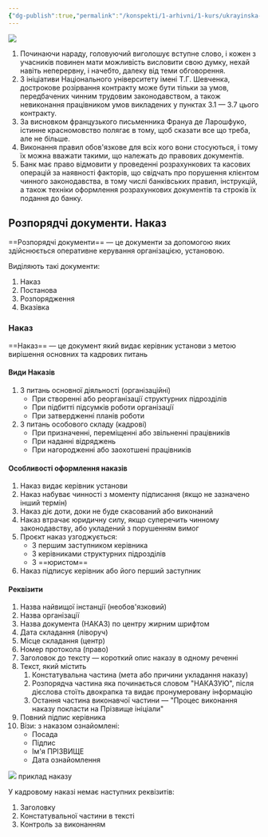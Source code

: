 ```yaml
---
{"dg-publish":true,"permalink":"/konspekti/1-arhivni/1-kurs/ukrayinska-mova/22-travnya-2023/"}
---
```



![](https://i.imgur.com/1504YY0.png)

1. Починаючи нараду, головуючий виголошує вступне слово, і кожен з учасників повинен мати можливість висловити свою думку, нехай навіть неперервну, і начебто, далеку від теми обговорення.
2. З ініціативи Національного університету імені Т.Г. Шевченка, дострокове розірвання контракту може бути тільки за умов, передбачених чинним трудовим законодавством, а також невиконання працівником умов викладених у пунктах 3.1 — 3.7 цього контракту.
3. За висновком французького письменника Франуа де Ларошфуко, істинне красномовство полягає в тому, щоб сказати все що треба, але не більше.
4. Виконання правил обов'язкове для всіх кого вони стосуються, і тому їх можна вважати такими, що належать до правових документів.
5. Банк має право відмовити у проведенні розрахункових та касових операцій за наявності факторів, що свідчать про порушення клієнтом чинного законодавства, в тому числі банківських правил, інструкцій, а також техніки оформлення розрахункових документів та строків їх подання до банку. 

## Розпорядчі документи. Наказ
==Розпорядчі документи== — це документи за допомогою яких здійснюється оперативне керування організацією, установою. 

Виділяють такі документи:
1. Наказ
2. Постанова
3. Розпорядження
4. Вказівка

### Наказ
==Наказ== — це документ який видає керівник установи з метою вирішення основних та кадрових питань

#### Види Наказів
1. З питань основної діяльності (організаційні) 
	- При створенні або реорганізації структурних підрозділів
	- При підбитті підсумків роботи організації
	- При затвердженні планів роботи
2. З питань особового складу (кадрові)
	- При призначенні, переміщенні або звільненні працівників
	- При наданні відряджень
	- При нагородженні або заохотшені працівників

#### Особливості оформлення наказів
1. Наказ видає керівник установи
2. Наказ набуває чинності з моменту підписання (якщо не зазначено інший термін)
3. Наказ діє доти, доки не буде скасований або виконаний
4. Наказ втрачає юридичну силу, якщо суперечить чинному законодавству, або укладений з порушенням вимог
5. Проєкт наказ узгоджується:
	- З першим заступником керівника
	- З керівниками структурних підрозділів
	- З ==юристом==
6. Наказ підписує керівник або його перший заступник

#### Реквізити
1. Назва найвищої інстанції (необов'язковий)
2. Назва організації
3. Назва документа (НАКАЗ) по центру жирним шрифтом
4. Дата складання (ліворуч)
5. Місце складання (центр)
6. Номер протокола (право)
7. Заголовок до тексту — короткий опис наказу в одному реченні
8. Текст, який містить
	1. Констатувальна частина (мета або причини укладання наказу)
	2. Розпорядча частина яка починається словом "НАКАЗУЮ", після дієслова стоїть двокрапка та видає пронумеровану інформацію
	3. Остання частина виконавчої частини — "Процес виконання наказу покласти на Прізвище ініціали"
9. Повний підпис керівника
10. Візи: з наказом ознайомлені: 
	- Посада
	- Підпис
	- Ім'я ПРІЗВИЩЕ
	- Дата ознайомлення

![](https://i.imgur.com/fZwshsJ.png)
приклад наказу

У кадровому наказі немає наступних реквізитів:
1. Заголовку
2. Констатувальної частини в тексті
3. Контроль за виконанням